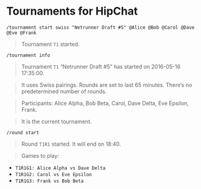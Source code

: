 # Tournaments for HipChat

`/tournament start swiss "Netrunner Draft #5" @Alice @Bob @Carol @Dave @Eve @Frank`
> Tournament `T1` started.

`/tournament info`
> Tournament `T1` “Netrunner Draft #5” has started on 2016-05-16 17:35:00.

> It uses Swiss pairings. Rounds are set to last 65 minutes. There’s no predetermined number of rounds.

> Participants: Alice Alpha, Bob Beta, Carol, Dave Delta, Eve Epsilon, Frank.

> It is the current tournament.

`/round start`
> Round `T1R1` started. It will end on 18:40.

> Games to play:
* `T1R1G1: Alice Alpha vs Dave Delta`
* `T1R1G2: Carol vs Eve Epsilon`
* `T1R1G3: Frank vs Bob Beta`
